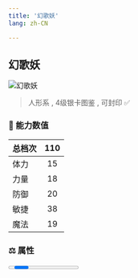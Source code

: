```yaml
---
title: '幻歌妖'
lang: zh-CN

---
```


<RouterBack />

## 幻歌妖

![幻歌妖](https://user-images.githubusercontent.com/78347270/115960046-388f2400-a54a-11eb-817c-5b4193e1e808.gif) 

> 人形系 , 4级银卡图鉴<Card :type="1" /> , 可封印 ✅


### 💪 能力数值

| 总档次       | 110            |
| :----------- |:-------------:|
| 体力      | 15   <Stars :number="1.5" />  |
| 力量      | 18   <Stars :number="2" />  |
| 防御      | 20   <Stars :number="2" />  | 
| 敏捷      | 38  <Stars :number="4" />  | 
| 魔法      | 19  <Stars :number="2" />   | 


### ⚖️ 属性


<Progress earth :number="1" />

<Progress water :number="9" />

<Progress fire :number="0" />

<Progress wind :number="0" />

### ✨ 技能栏 <Strong>8个</Strong>

- 攻击
- 防御

### 👶 1级出现点

- 莎莲娜岛 杰诺瓦村近郊， 参考坐标(80,346)